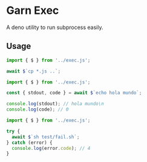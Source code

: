 # Garn Exec

A deno utility to run subprocess easily.

## Usage

```js
import { $ } from '../exec.js';

await $`cp *.js ..`;
```

```js
import { $ } from '../exec.js';

const { stdout, code } = await $`echo hola mundo`;

console.log(stdout); // hola mundo\n
console.log(code); // 0
```

```js
import { $ } from '../exec.js';

try {
  await $`sh test/fail.sh`;
} catch (error) {
  console.log(error.code); // 4
}
```
